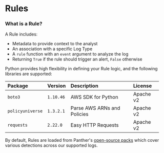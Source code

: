 # Rules

### What is a Rule?

A Rule includes:

- Metadata to provide context to the analyst
- An association with a specific Log Type
- A `rule` function with an `event` argument to analyze the log
- Returning `True` if the rule should trigger an alert, `False` otherwise

Python provides high flexibility in defining your Rule logic, and the following libraries are supported:

| Package          | Version   | Description                 | License   |
| :--------------- | :-------- | :-------------------------- | :-------- |
| `boto3`          | `1.10.46` | AWS SDK for Python          | Apache v2 |
| `policyuniverse` | `1.3.2.1` | Parse AWS ARNs and Policies | Apache v2 |
| `requests`       | `2.22.0`  | Easy HTTP Requests          | Apache v2 |

By default, Rules are loaded from Panther's [open-source packs](https://github.com/panther-labs/panther-analysis/tree/master/analysis/rules) which cover various detections across our supported logs.
